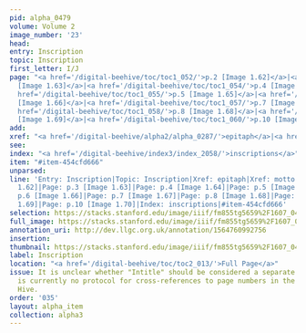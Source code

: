 ```yaml
---
pid: alpha_0479
volume: Volume 2
image_number: '23'
head: 
entry: Inscription
topic: Inscription
first_letter: I/J
page: "<a href='/digital-beehive/toc/toc1_052/'>p.2 [Image 1.62]</a>|<a href='/digital-beehive/toc/toc1_053/'>p.3
  [Image 1.63]</a>|<a href='/digital-beehive/toc/toc1_054/'>p.4 [Image 1.64]</a>|<a
  href='/digital-beehive/toc/toc1_055/'>p.5 [Image 1.65]</a>|<a href='/digital-beehive/toc/toc1_056/'>p.6
  [Image 1.66]</a>|<a href='/digital-beehive/toc/toc1_057/'>p.7 [Image 1.67]</a>|<a
  href='/digital-beehive/toc/toc1_058/'>p.8 [Image 1.68]</a>|<a href='/digital-beehive/toc/toc1_059/'>p.9
  [Image 1.69]</a>|<a href='/digital-beehive/toc/toc1_060/'>p.10 [Image 1.70]</a>"
add: 
xref: "<a href='/digital-beehive/alpha2/alpha_0287/'>epitaph</a>|<a href='/digital-beehive/alpha3/alpha_0612/'>motto</a>"
see: 
index: "<a href='/digital-beehive/index3/index_2058/'>inscriptions</a>"
item: "#item-454cfd666"
unparsed: 
line: 'Entry: Inscription|Topic: Inscription|Xref: epitaph|Xref: motto|Page: p.2 [Image
  1.62]|Page: p.3 [Image 1.63]|Page: p.4 [Image 1.64]|Page: p.5 [Image 1.65]|Page:
  p.6 [Image 1.66]|Page: p.7 [Image 1.67]|Page: p.8 [Image 1.68]|Page: p.9 [Image
  1.69]|Page: p.10 [Image 1.70]|Index: inscriptions|#item-454cfd666'
selection: https://stacks.stanford.edu/image/iiif/fm855tg5659%2F1607_0490/337,3666,3000,541/full/0/default.jpg
full_image: https://stacks.stanford.edu/image/iiif/fm855tg5659%2F1607_0490/full/full/0/default.jpg
annotation_uri: http://dev.llgc.org.uk/annotation/1564760992756
insertion: 
thumbnail: https://stacks.stanford.edu/image/iiif/fm855tg5659%2F1607_0490/337,3666,600,180/250,/0/default.jpg
label: Inscription
location: "<a href='/digital-beehive/toc/toc2_013/'>Full Page</a>"
issue: It is unclear whether "Intitle" should be considered a separate entry.|There
  is currently no protocol for cross-references to page numbers in the Alphabetical
  Hive.
order: '035'
layout: alpha_item
collection: alpha3
---
```

